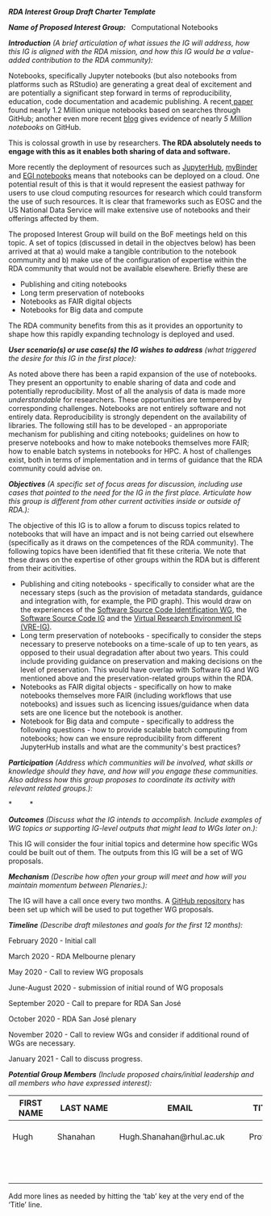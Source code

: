 ***RDA Interest Group Draft Charter Template***

***Name of Proposed Interest Group:***  Computational Notebooks  

***Introduction*** *(A brief articulation of what issues the IG will
address, how this IG is aligned with the RDA mission, and how this IG
would be a value-added contribution to the RDA community):*

Notebooks, specifically Jupyter notebooks (but also notebooks from platforms such  as RStudio) are generating a great deal of excitement and are  potentially a significant step forward in terms of reproducibility,  education, code documentation and academic publishing. A recent[ paper](https://github.com/rdanotebooksbof/outline/blob/master/www.ic.uff.br/~leomurta/papers/pimentel2019a.pdf) found nearly 1.2 Million unique notebooks based on searches through GitHub; another even more recent [blog](https://kyso.io/KyleOS/nbestimate) gives evidence of nearly *5 Million notebooks* on GitHub.

This is colossal growth in use by researchers. **The RDA absolutely needs to engage with this as it enables both sharing of data and software.**

More recently the deployment of resources such as [JupyterHub](https://jupyter.org/hub), [myBinder](https://gke.mybinder.org/) and [EGI notebooks](https://notebooks.egi.eu/hub/login) means that notebooks can be deployed on a cloud. One potential result of this is that it would represent the easiest pathway for users to use cloud computing  resources for research which could transform the use of such resources.  It is clear that frameworks such as EOSC and the US National Data  Service will make extensive use of notebooks and their offerings  affected by them. 

The proposed Interest Group will build on the BoF meetings held on this topic. A set of topics (discussed in detail in the objectves below) has been arrived at that a) would make a tangible contribution to the notebook community and b) make use of the configuration of expertise within the RDA community that would not be available elsewhere. Briefly these are 

- Publishing and citing notebooks
- Long term preservation of notebooks
- Notebooks as FAIR digital objects
- Notebooks for Big data and compute 

The RDA community benefits from this as it provides an opportunity to shape how this rapidly expanding technology is deployed and used.  

 

***User scenario(s) or use case(s) the IG wishes to address** (what
triggered the desire for this IG in the first place):*

As noted above there has been a rapid expansion of the use of notebooks. They present an opportunity to enable sharing of data and code and potentially reproducibility. Most of all the analysis of data is made more *understandable* for researchers. These opportunities are tempered by corresponding challenges. Notebooks are not entirely software and not entirely data. Reproducibility is strongly dependent on the availability of libraries. The following still has to be developed -  an approporiate mechanism for publishing and citing notebooks; guidelines on how to preserve notebooks and how to make notebooks themselves more FAIR; how to enable batch systems in notebooks for HPC.  A host of challenges exist, both in terms of implementation and in terms of guidance that the RDA community could advise on.  

***Objectives** (A specific set of focus areas for discussion, including
use cases that pointed to the need for the IG in the first place. 
 Articulate how this group is different from other current activities
inside or outside of RDA.):*

The objective of this IG is to allow a forum to discuss topics related to notebooks that will have an impact and is not being carried out elsewhere (specifically as it draws on the competences of the RDA community). The following topics have been identified that fit these criteria. We note that these draws on the expertise of other groups within the RDA but  is different from their acitivities.

- Publishing and citing notebooks - specifically to consider what are the necessary steps (such as the provision of metadata standards, guidance and integration with, for example, the PID graph). This would draw on the experiences of the [Software Source Code Identification WG](https://www.rd-alliance.org/groups/software-source-code-identification-wg), the [Software Source Code IG](https://www.rd-alliance.org/groups/software-source-code-ig) and the [Virtual Research Environment IG (VRE-IG)](https://www.rd-alliance.org/groups/vre-ig.html). 
- Long term preservation of notebooks - specifically to consider the steps necessary to preserve notebooks on a time-scale of up to ten years, as opposed to their usual degradation after about two years. This could include providing guidance on preservation and making decisions on the level of preservation. This would have overlap with Software IG and WG mentioned above and the preservation-related groups within the RDA.
- Notebooks as FAIR digital objects - specifically on how to make notebooks themselves more FAIR (including workflows that use notebooks) and issues such as licencing issues/guidance when data sets are one licence but the notebook is another.
- Notebook for Big data and compute - specifically to address the following questions - how to provide scalable batch computing from notebooks; how can we ensure reproducibility from different JupyterHub installs and what are the community's best practices?

***Participation** (Address which communities will be involved, what
skills or knowledge should they have, and how will you engage these
communities.  Also address how this group proposes to coordinate its
activity with relevant related groups.):*

\*     *

***Outcomes** (Discuss what the IG intends to accomplish.  Include
examples of WG topics or supporting IG-level outputs that might lead to
WGs later on.):*

This IG will consider the four initial topics and determine how specific WGs could be built out of them. The outputs from this IG will be a set of WG proposals. 

***Mechanism** (Describe how often your group will meet and how will you
maintain momentum between Plenaries.):*

The IG will have a call once every two months. A [GitHub repository](https://github.com/hughshanahan/RDAComputationalNotebooks) has been set up which will be used to put together WG proposals.

***Timeline** (Describe draft milestones and goals for the first 12
months):*

February 2020 - Initial call

March 2020 - RDA Melbourne plenary

May 2020 - Call to review WG proposals

June-August 2020 - submission of initial round of WG proposals

September 2020 - Call to prepare for RDA San José

October 2020 - RDA San José plenary

November 2020 - Call to review WGs and consider if additional round of WGs are necessary. 

January 2021 - Call to discuss progress.

***Potential Group Members** (Include proposed chairs/initial leadership
and all members who have expressed interest):*

<table>
<thead>
<tr class="header">
<th>FIRST NAME</th>
<th>LAST NAME</th>
<th>EMAIL</th>
<th>TITLE</th>
</tr>
</thead>
<tbody>
<tr class="odd">
<td> Hugh    </td>
<td> Shanahan    </td>
<td> Hugh.Shanahan@rhul.ac.uk    </td>
<td>  Prof.   </td>
</tr>
<tr class="even">
<td>     </td>
<td>     </td>
<td>     </td>
<td>     </td>
</tr>
<tr class="odd">
<td>     </td>
<td>     </td>
<td>     </td>
<td>     </td>
</tr>
<tr class="even">
<td>     </td>
<td>     </td>
<td>     </td>
<td>     </td>
</tr>
</tbody>
</table>

Add more lines as needed by hitting the ‘tab’ key at the very end of the
‘Title’ line.
